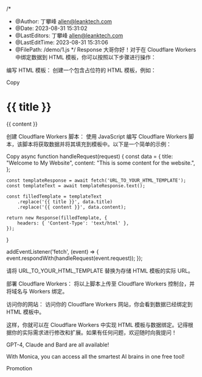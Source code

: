 /*
 * @Author: 丁攀峰 allen@leanktech.com
 * @Date: 2023-08-31 15:31:02
 * @LastEditors: 丁攀峰 allen@leanktech.com
 * @LastEditTime: 2023-08-31 15:31:06
 * @FilePath: /demo/1.js
 */
Response
大哥你好！对于在 Cloudflare Workers 中绑定数据到 HTML 模板，你可以按照以下步骤进行操作：

编写 HTML 模板： 创建一个包含占位符的 HTML 模板，例如：

Copy
<html>
<head>
    <title>Cloudflare Workers HTML</title>
</head>
<body>
    <h1>{{ title }}</h1>
    <p>{{ content }}</p>
</body>
</html>
创建 Cloudflare Workers 脚本： 使用 JavaScript 编写 Cloudflare Workers 脚本，该脚本将获取数据并将其填充到模板中。以下是一个简单的示例：

Copy
async function handleRequest(request) {
    const data = {
        title: "Welcome to My Website",
        content: "This is some content for the website.",
    };
    
    const templateResponse = await fetch('URL_TO_YOUR_HTML_TEMPLATE');
    const templateText = await templateResponse.text();
    
    const filledTemplate = templateText
        .replace('{{ title }}', data.title)
        .replace('{{ content }}', data.content);
    
    return new Response(filledTemplate, {
        headers: { 'Content-Type': 'text/html' },
    });
}

addEventListener('fetch', (event) => {
    event.respondWith(handleRequest(event.request));
});

请将 URL_TO_YOUR_HTML_TEMPLATE 替换为存储 HTML 模板的实际 URL。

部署 Cloudflare Workers： 将以上脚本上传至 Cloudflare Workers 控制台，并将域名与 Workers 绑定。

访问你的网站： 访问你的 Cloudflare Workers 网站，你会看到数据已经绑定到 HTML 模板中。

这样，你就可以在 Cloudflare Workers 中实现 HTML 模板与数据绑定。记得根据你的实际需求进行修改和扩展。如果有任何问题，欢迎随时向我提问！


GPT-4, Claude and Bard are all available!

With Monica, you can access all the smartest AI brains in one free tool!

Promotion